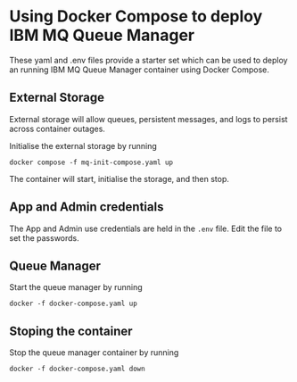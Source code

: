 # Using Docker Compose to deploy IBM MQ Queue Manager
These yaml and .env files provide a starter set which
can be used to deploy an running IBM MQ Queue Manager
container using Docker Compose.

## External Storage
External storage will allow queues, persistent messages,
and logs to persist across container outages.

Initialise the external storage by running

````
docker compose -f mq-init-compose.yaml up
````

The container will start, initialise the storage, and then stop.

## App and Admin credentials
The App and Admin use credentials are held in the `.env` file. Edit the file to set the passwords.

## Queue Manager
Start the queue manager by running

````
docker -f docker-compose.yaml up
````

## Stoping the container
Stop the queue manager container by running

````
docker -f docker-compose.yaml down
````
